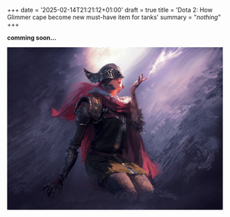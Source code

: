 +++
date = '2025-02-14T21:21:12+01:00'
draft = true
title = 'Dota 2: How Glimmer cape become new must-have item for tanks'
summary = "_nothing_"
+++

**comming soon...**

![malenia](/images/1137520.jpg)